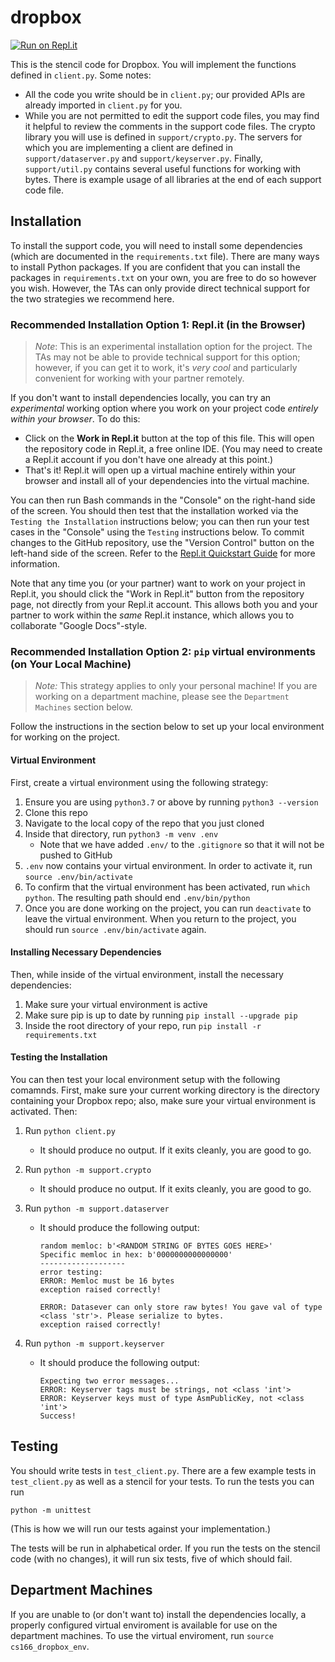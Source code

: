 # dropbox

[![Run on Repl.it](https://replit.com/badge/github/brown-csci1660/dropbox-stencil-freytes)](https://replit.com/new/github/brown-csci1660/dropbox-stencil-freytes)

This is the stencil code for Dropbox. You will implement the functions defined in `client.py`. Some notes:

- All the code you write should be in `client.py`; our provided APIs are already imported in `client.py` for you. 
- While you are not permitted to edit the support code files, you may find it helpful to review the comments in the support code files. The crypto library you will use is defined in `support/crypto.py`. The servers for which you are implementing a client are defined in `support/dataserver.py` and `support/keyserver.py`. Finally, `support/util.py` contains several useful functions for working with bytes. There is example usage of all libraries at the end of each support code file. 

## Installation

To install the support code, you will need to install some dependencies (which are documented in the `requirements.txt` file). There are many ways to install Python packages. If you are confident that you can install the packages in `requirements.txt` on your own, you are free to do so however you wish. However, the TAs can only provide direct technical support for the two strategies we recommend here.

### Recommended Installation Option 1: Repl.it (in the Browser)

> *Note*: This is an experimental installation option for the project. The TAs may not be able to provide technical support for this option; however, if you can get it to work, it's *very cool* and particularly convenient for working with your partner remotely.

If you don't want to install dependencies locally, you can try an *experimental* working option where you work on your project code *entirely within your browser*. To do this:

- Click on the **Work in Repl.it** button at the top of this file. This will open the repository code in Repl.it, a free online IDE. (You may need to create a Repl.it account if you don't have one already at this point.)
- That's it! Repl.it will open up a virtual machine entirely within your browser and install all of your dependencies into the virtual machine.

You can then run Bash commands in the "Console" on the right-hand side of the screen. You should then test that the installation worked via the `Testing the Installation` instructions below; you can then run your test cases in the "Console" using the `Testing` instructions below. To commit changes to the GitHub repository, use the "Version Control" button on the left-hand side of the screen. Refer to the [Repl.it Quickstart Guide](https://docs.replit.com/repls/quick-start#the-repl-environment) for more information.

Note that any time you (or your partner) want to work on your project in Repl.it, you should click the "Work in Repl.it" button from the repository page, not directly from your Repl.it account. This allows both you and your partner to work within the *same* Repl.it instance, which allows you to collaborate "Google Docs"-style.

### Recommended Installation Option 2: `pip` virtual environments (on Your Local Machine)

> *Note:* This strategy applies to only your personal machine! If you are working on a department machine, please see the `Department Machines` section below.

Follow the instructions in the section below to set up your local environment for working on the project.

#### Virtual Environment

First, create a virtual environment using the following strategy:

1. Ensure you are using `python3.7` or above by running `python3 --version`
2. Clone this repo 
3. Navigate to the local copy of the repo that you just cloned
4. Inside that directory, run `python3 -m venv .env`
	- Note that we have added `.env/` to the `.gitignore` so that it will not be pushed to GitHub 
5. `.env` now contains your virtual environment. In order to activate it, run `source .env/bin/activate`
6. To confirm that the virtual environment has been activated, run `which python`. The resulting path should end `.env/bin/python`
7. Once you are done working on the project, you can run `deactivate` to leave the virtual environment. When you return to the project, you should run `source .env/bin/activate` again. 

#### Installing Necessary Dependencies

Then, while inside of the virtual environment, install the necessary dependencies:

1. Make sure your virtual environment is active
2. Make sure pip is up to date by running `pip install --upgrade pip`
3. Inside the root directory of your repo, run `pip install -r requirements.txt`

#### Testing the Installation

You can then test your local environment setup with the following comamnds. First, make sure your current working directory is the directory containing your Dropbox repo; also, make sure your virtual environment is activated. Then:

1. Run `python client.py`

	- It should produce no output. If it exits cleanly, you are good to go.

2. Run `python -m support.crypto`

	- It should produce no output. If it exits cleanly, you are good to go.

3. Run `python -m support.dataserver`

	- It should produce the following output:

		```
		random memloc: b'<RANDOM STRING OF BYTES GOES HERE>'
		Specific memloc in hex: b'0000000000000000'
		-------------------
		error testing:
		ERROR: Memloc must be 16 bytes
		exception raised correctly!
		
		ERROR: Datasever can only store raw bytes! You gave val of type <class 'str'>. Please serialize to bytes.
		exception raised correctly!
		```

4. Run `python -m support.keyserver`

	- It should produce the following output:

		```
		Expecting two error messages...
		ERROR: Keyserver tags must be strings, not <class 'int'>
		ERROR: Keyserver keys must of type AsmPublicKey, not <class 'int'>
		Success!
		```



## Testing

You should write tests in `test_client.py`. There are a few example tests in `test_client.py` as well as a stencil for your tests. To run the tests you can run 

```
python -m unittest
```

(This is how we will run our tests against your implementation.)

The tests will be run in alphabetical order. If you run the tests on the stencil code (with no changes), it will run six tests, five of which should fail. 

## Department Machines

If you are unable to (or don't want to) install the dependencies locally, a properly configured virtual enviroment is available for use on the department machines. To use the virtual enviroment, run `source cs166_dropbox_env`. 
